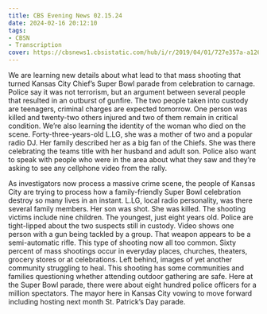```yaml
---
title: CBS Evening News 02.15.24
date: 2024-02-16 20:12:10
tags:
- CBSN
- Transcription
cover: https://cbsnews1.cbsistatic.com/hub/i/r/2019/04/01/727e357a-a126-4138-a2c5-4d3222669d57/thumbnail/640x360/3ff2761028dc5c65cc4f07acd54bcd5c/cbsn2-logo-1920x1080.jpg
---
```

We are learning new details about what lead to that mass shooting that turned Kansas City Chief’s Super Bowl parade from celebration to carnage. Police say it was not terrorism, but an argument between several people that resulted in an outburst of gunfire. The two people taken into custody are teenagers, criminal charges are expected tomorrow. One person was killed and twenty-two others injured and two of them remain in critical condition. We’re also learning the identity of the woman who died on the scene. Forty-three-years-old L.LG, she was a mother of two and a popular radio DJ. Her family described her as a big fan of the Chiefs. She was there celebrating the teams title with her husband and adult son. Police also want to speak with people who were in the area about what they saw and they’re asking to see any cellphone video from the rally. 

As investigators now process a massive crime scene, the people of Kansas City are trying to process how a family-friendly Super Bowl celebration destroy so many lives in an instant. L.LG, local radio personality, was there several family members. Her son was shot. She was killed. The shooting victims include nine children. The youngest, just eight years old. Police are tight-lipped about the two suspects still in custody. Video shows one person with a gun being tackled by a group. That weapon appears to be a semi-automatic rifle. This type of shooting now all too common. Sixty percent of mass shootings occur in everyday places, churches, theaters, grocery stores or at celebrations. Left behind, images of yet another community struggling to heal. This shooting has some communities and families questioning whether attending outdoor gathering are safe. Here at the Super Bowl parade, there were about eight hundred police officers for a million spectators. The mayor here in Kansas City vowing to move forward including hosting next month St. Patrick’s Day parade. 
